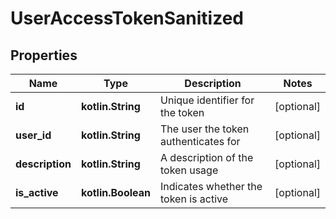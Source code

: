 
# UserAccessTokenSanitized

## Properties
Name | Type | Description | Notes
------------ | ------------- | ------------- | -------------
**id** | **kotlin.String** | Unique identifier for the token |  [optional]
**user_id** | **kotlin.String** | The user the token authenticates for |  [optional]
**description** | **kotlin.String** | A description of the token usage |  [optional]
**is_active** | **kotlin.Boolean** | Indicates whether the token is active |  [optional]



